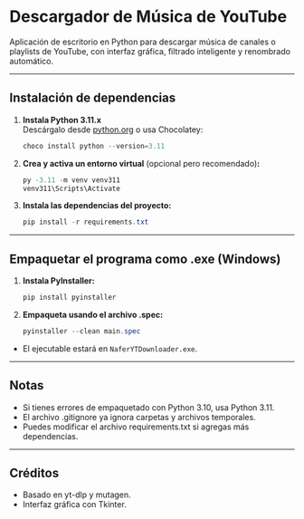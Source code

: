 # Descargador de Música de YouTube

Aplicación de escritorio en Python para descargar música de canales o playlists de YouTube, con interfaz gráfica, filtrado inteligente y renombrado automático.

---

## Instalación de dependencias

1. **Instala Python 3.11.x**  
   Descárgalo desde [python.org](https://www.python.org/downloads/) o usa Chocolatey:
   ```powershell
   choco install python --version=3.11

2. **Crea y activa un entorno virtual** (opcional pero recomendado)**:**
    ```powershell
    py -3.11 -m venv venv311
    venv311\Scripts\Activate

3. **Instala las dependencias del proyecto:**
    ```powershell
    pip install -r requirements.txt

---
## Empaquetar el programa como .exe (Windows)
1. **Instala PyInstaller:**
    ```powershell
    pip install pyinstaller

2. **Empaqueta usando el archivo .spec:**
    ```powershell
    pyinstaller --clean main.spec

- El ejecutable estará en `NaferYTDownloader.exe`.

---
## Notas
- Si tienes errores de empaquetado con Python 3.10, usa Python 3.11.
- El archivo .gitignore ya ignora carpetas y archivos temporales.
- Puedes modificar el archivo requirements.txt si agregas más dependencias.

---
## Créditos
- Basado en yt-dlp y mutagen.
- Interfaz gráfica con Tkinter.